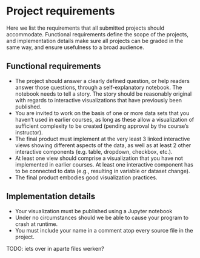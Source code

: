 # Project requirements

Here we list the requirements that all submitted projects should accommodate. Functional requirements define the scope of the projects, and implementation details make sure all projects can be graded in the same way, and ensure usefulness to a broad audience.

## Functional requirements

* The project should answer a clearly defined question, or help readers answer those questions, through a self-explanatory notebook. The notebook needs to tell a story. The story should be reasonably original with regards to interactive visualizations that have previously been published.
* You are invited to work on the basis of one or more data sets that you haven’t used in earlier courses, as long as these allow a visualization of sufficient complexity to be created (pending approval by the course’s instructor).
* The final product must implement at the very least 3 linked interactive views showing different aspects of the data, as well as at least 2 other interactive components (e.g. table, dropdown, checkbox, etc.).
* At least one view should comprise a visualization that you have not implemented in earlier courses. At least one interactive component has to be connected to data (e.g., resulting in variable or dataset change).
* The final product embodies good visualization practices.

## Implementation details

* Your visualization must be published using a Jupyter notebook 
* Under no circumstances should we be able to cause your program to crash at runtime.
* You must include your name in a comment atop every source file in the project.

TODO: iets over in aparte files werken?